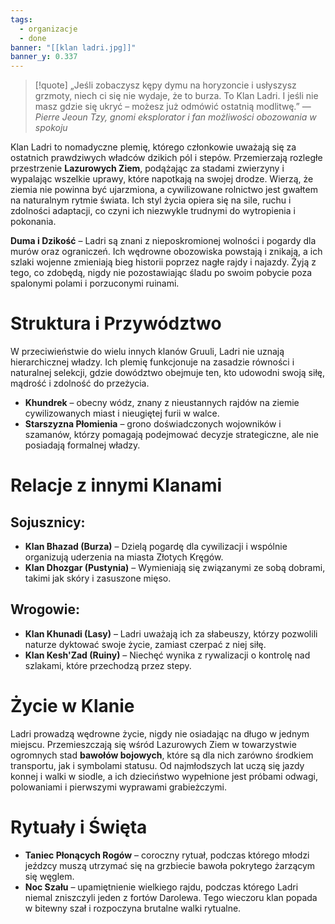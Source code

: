 ```yaml
---
tags:
  - organizacje
  - done
banner: "[[klan ladri.jpg]]"
banner_y: 0.337
---
```

>[!quote] „Jeśli zobaczysz kępy dymu na horyzoncie i usłyszysz grzmoty, niech ci się nie wydaje, że to burza. To Klan Ladri. I jeśli nie masz gdzie się ukryć – możesz już odmówić ostatnią modlitwę.”
>— _Pierre Jeoun Tzy, gnomi eksplorator i fan możliwości obozowania w spokoju_

Klan Ladri to nomadyczne plemię, którego członkowie uważają się za ostatnich prawdziwych władców dzikich pól i stepów. Przemierzają rozległe przestrzenie **Lazurowych Ziem**, podążając za stadami zwierzyny i wypalając wszelkie uprawy, które napotkają na swojej drodze. Wierzą, że ziemia nie powinna być ujarzmiona, a cywilizowane rolnictwo jest gwałtem na naturalnym rytmie świata. Ich styl życia opiera się na sile, ruchu i zdolności adaptacji, co czyni ich niezwykle trudnymi do wytropienia i pokonania.

**Duma i Dzikość** – Ladri są znani z nieposkromionej wolności i pogardy dla murów oraz ograniczeń. Ich wędrowne obozowiska powstają i znikają, a ich szlaki wojenne zmieniają bieg historii poprzez nagłe rajdy i najazdy. Żyją z tego, co zdobędą, nigdy nie pozostawiając śladu po swoim pobycie poza spalonymi polami i porzuconymi ruinami.
# **Struktura i Przywództwo**
W przeciwieństwie do wielu innych klanów Gruuli, Ladri nie uznają hierarchicznej władzy. Ich plemię funkcjonuje na zasadzie równości i naturalnej selekcji, gdzie dowództwo obejmuje ten, kto udowodni swoją siłę, mądrość i zdolność do przeżycia.
- **Khundrek** – obecny wódz, znany z nieustannych rajdów na ziemie cywilizowanych miast i nieugiętej furii w walce.
- **Starszyzna Płomienia** – grono doświadczonych wojowników i szamanów, którzy pomagają podejmować decyzje strategiczne, ale nie posiadają formalnej władzy.
# **Relacje z innymi Klanami**
## **Sojusznicy:**
- **Klan Bhazad (Burza)** – Dzielą pogardę dla cywilizacji i wspólnie organizują uderzenia na miasta Złotych Kręgów.
- **Klan Dhozgar (Pustynia)** – Wymieniają się związanymi ze sobą dobrami, takimi jak skóry i zasuszone mięso.
## **Wrogowie:**
- **Klan Khunadi (Lasy)** – Ladri uważają ich za słabeuszy, którzy pozwolili naturze dyktować swoje życie, zamiast czerpać z niej siłę.
- **Klan Kesh'Zad (Ruiny)** – Niechęć wynika z rywalizacji o kontrolę nad szlakami, które przechodzą przez stepy.
# **Życie w Klanie**
Ladri prowadzą wędrowne życie, nigdy nie osiadając na długo w jednym miejscu. Przemieszczają się wśród Lazurowych Ziem w towarzystwie ogromnych stad **bawołów bojowych**, które są dla nich zarówno środkiem transportu, jak i symbolami statusu. Od najmłodszych lat uczą się jazdy konnej i walki w siodle, a ich dzieciństwo wypełnione jest próbami odwagi, polowaniami i pierwszymi wyprawami grabieżczymi.
# **Rytuały i Święta**
- **Taniec Płonących Rogów** – coroczny rytuał, podczas którego młodzi jeźdzcy muszą utrzymać się na grzbiecie bawoła pokrytego żarzącym się węglem.
- **Noc Szału** – upamiętnienie wielkiego rajdu, podczas którego Ladri niemal zniszczyli jeden z fortów Darolewa. Tego wieczoru klan popada w bitewny szał i rozpoczyna brutalne walki rytualne.